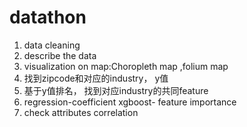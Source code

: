 # datathon
1. data cleaning
2. describe the data
3. visualization on map:Choropleth map ,folium map
4. 找到zipcode和对应的industry， y值
5. 基于y值排名， 找到对应industry的共同feature
6. regression-coefficient
   xgboost- feature importance
7. check attributes correlation
